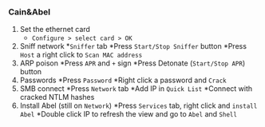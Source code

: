 ### Cain&Abel
1. Set the ethernet card
   * `Configure > select card > OK`
2. Sniff network
   *`Sniffer` tab
   *Press `Start/Stop Sniffer` button
   *Press `Host` a right click to `Scan MAC address`
3. ARP poison
   *Press `APR` and `+` sign
   *Press Detonate (`Start/Stop APR`) button
4. Passwords
   *Press `Password`
   *Right click a password and `Crack`
5. SMB connect
   *Press `Network` tab
   *Add IP in `Quick List`
   *Connect with cracked NTLM hashes
6. Install Abel (still on `Network`)
   *Press `Services` tab, right click and `install Abel`
   *Double click IP to refresh the view and go to `Abel` and `Shell`
